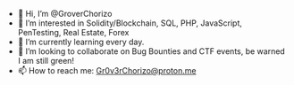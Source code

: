 - 👋 Hi, I’m @GroverChorizo
- 👀 I’m interested in Solidity/Blockchain, SQL, PHP, JavaScript, PenTesting, Real Estate, Forex
- 🌱 I’m currently learning every day.
- 💞️ I’m looking to collaborate on Bug Bounties and CTF events, be warned I am still green!
- 📫 How to reach me: Gr0v3rChorizo@proton.me

<!---
GroverChorizo/GroverChorizo is a ✨ special ✨ repository because its `README.md` (this file) appears on your GitHub profile.
You can click the Preview link to take a look at your changes.
--->
